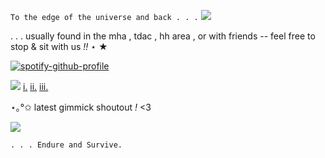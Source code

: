 ` To the edge of the universe and back . . . `
![](https://64.media.tumblr.com/bc624141d40d71176a2b5b9a50024982/661b8eb87bd8983c-9b/s2048x3072/f9285a08d4c73faa5f132a390345e7ba9fe87935.pnj)

. . . usually found in the mha , tdac , hh area , or with friends -- feel free to stop & sit with us *!!* ⋆ ★

[![spotify-github-profile](https://spotify-github-profile.kittinanx.com/api/view?uid=kjh8e6qxk29779vqmv9d2a934&cover_image=true&theme=novatorem&show_offline=false&background_color=121212&interchange=false&bar_color=b4665c&bar_color_cover=false)](https://github.com/kittinan/spotify-github-profile) 

![](https://komarev.com/ghpvc/?username=butterflyvirus&style=flat&color=b4665c&label=SURVIVORS)     [i.](https://www.tumblr.com/blog/br4ineaterz) [ii.](https://butterfly-virus.straw.page) [iii.](https://rentry.co/butterflyvirus)

⋆｡°✩ latest gimmick shoutout *!* <3 

![](https://files.strawcdn.com/canvas/oSyvTMJnbbdTQkSqSggR.png#100x50)

`. . . Endure and Survive.`
